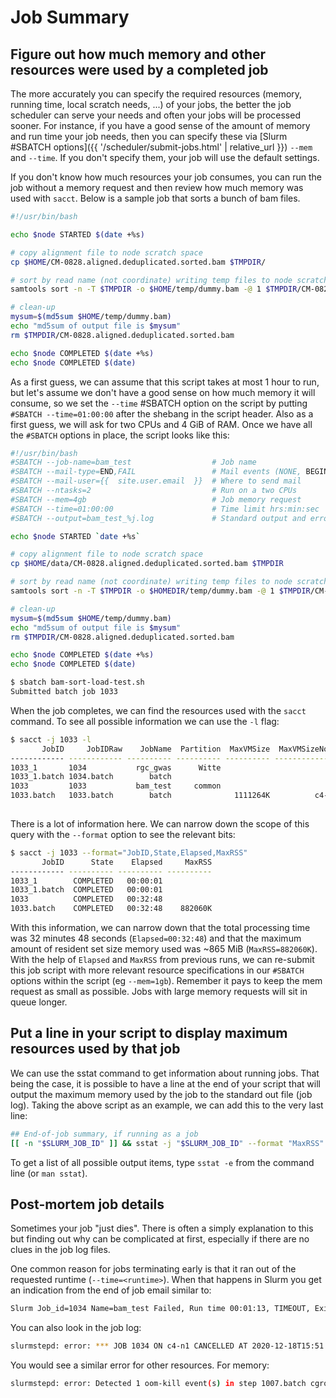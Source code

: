 # Job Summary

## Figure out how much memory and other resources were used by a completed job

The more accurately you can specify the required resources (memory, running time, local scratch needs, ...) of your jobs, the better the job scheduler can serve your needs and often your jobs will be processed sooner.  For instance, if you have a good sense of the amount of memory and run time your job needs, then you can specify these via [Slurm #SBATCH options]({{ '/scheduler/submit-jobs.html' | relative_url }}) `--mem` and `--time`.  If you don't specify them, your job will use the default settings.

If you don't know how much resources your job consumes, you can run the job without a memory request and then review how much memory was used with `sacct`. Below is a sample job that sorts a bunch of bam files.

```sh
#!/usr/bin/bash

echo $node STARTED $(date +%s)

# copy alignment file to node scratch space
cp $HOME/CM-0828.aligned.deduplicated.sorted.bam $TMPDIR/

# sort by read name (not coordinate) writing temp files to node scratch but final output to home directory
samtools sort -n -T $TMPDIR -o $HOME/temp/dummy.bam -@ 1 $TMPDIR/CM-0828.aligned.deduplicated.sorted.bam

# clean-up
mysum=$(md5sum $HOME/temp/dummy.bam)
echo "md5sum of output file is $mysum"
rm $TMPDIR/CM-0828.aligned.deduplicated.sorted.bam

echo $node COMPLETED $(date +%s)
echo $node COMPLETED $(date)

```

As a first guess, we can assume that this script takes at most 1 hour to run, but let's assume we don't have a good sense on how much memory it will consume, so we set the `--time` #SBATCH option on the script by putting `#SBATCH --time=01:00:00` after the shebang in the script header. Also as a first guess, we will ask for two CPUs and 4 GiB of RAM. Once we have all the `#SBATCH` options in place, the script looks like this:

```sh
#!/usr/bin/bash
#SBATCH --job-name=bam_test                  # Job name
#SBATCH --mail-type=END,FAIL                 # Mail events (NONE, BEGIN, END, FAIL, ALL)
#SBATCH --mail-user={{  site.user.email  }}  # Where to send mail 
#SBATCH --ntasks=2                           # Run on a two CPUs
#SBATCH --mem=4gb                            # Job memory request
#SBATCH --time=01:00:00                      # Time limit hrs:min:sec
#SBATCH --output=bam_test_%j.log             # Standard output and error log

echo $node STARTED `date +%s`

# copy alignment file to node scratch space
cp $HOME/data/CM-0828.aligned.deduplicated.sorted.bam $TMPDIR

# sort by read name (not coordinate) writing temp files to node scratch but final output to home directory
samtools sort -n -T $TMPDIR -o $HOMEDIR/temp/dummy.bam -@ 1 $TMPDIR/CM-0828.aligned.deduplicated.sorted.bam

# clean-up
mysum=$(md5sum $HOME/temp/dummy.bam)
echo "md5sum of output file is $mysum"
rm $TMPDIR/CM-0828.aligned.deduplicated.sorted.bam

echo $node COMPLETED $(date +%s)
echo $node COMPLETED $(date)
```

```sh
$ sbatch bam-sort-load-test.sh 
Submitted batch job 1033
```

When the job completes, we can find the resources used with the `sacct` command. To see all possible information we can use the `-l` flag:

```sh
$ sacct -j 1033 -l
       JobID     JobIDRaw    JobName  Partition  MaxVMSize  MaxVMSizeNode  MaxVMSizeTask  AveVMSize     MaxRSS MaxRSSNode MaxRSSTask     AveRSS MaxPages MaxPagesNode   MaxPagesTask   AvePages     MinCPU MinCPUNode MinCPUTask     AveCPU   NTasks  AllocCPUS    Elapsed      State ExitCode AveCPUFreq ReqCPUFreqMin ReqCPUFreqMax ReqCPUFreqGov     ReqMem ConsumedEnergy  MaxDiskRead MaxDiskReadNode MaxDiskReadTask    AveDiskRead MaxDiskWrite MaxDiskWriteNode MaxDiskWriteTask   AveDiskWrite    AllocGRES      ReqGRES    ReqTRES  AllocTRES TRESUsageInAve TRESUsageInMax TRESUsageInMaxNode TRESUsageInMaxTask TRESUsageInMin TRESUsageInMinNode TRESUsageInMinTask TRESUsageInTot TRESUsageOutMax TRESUsageOutMaxNode TRESUsageOutMaxTask TRESUsageOutAve TRESUsageOutTot 
------------ ------------ ---------- ---------- ---------- -------------- -------------- ---------- ---------- ---------- ---------- ---------- -------- ------------ -------------- ---------- ---------- ---------- ---------- ---------- -------- ---------- ---------- ---------- -------- ---------- ------------- ------------- ------------- ---------- -------------- ------------ --------------- --------------- -------------- ------------ ---------------- ---------------- -------------- ------------ ------------ ---------- ---------- -------------- -------------- ------------------ ------------------ -------------- ------------------ ------------------ -------------- --------------- ------------------- ------------------- --------------- --------------- 
1033_1       1034           rgc_gwas      Witte                                                                                                                                                                                                               2   00:00:01  COMPLETED      0:0                  Unknown       Unknown       Unknown       80Gn                                                                                                                                                                    billing=1+ billing=2+                                                                                                                                                                                                                                 
1033_1.batch 1034.batch        batch                                                                                                                                                                                                               1          2   00:00:01  COMPLETED      0:0          0             0             0             0       80Gn              0                                                                                                                                                                cpu=2,mem+                                                                                                                                                                                                                                 
1033         1033           bam_test     common                                                                                                                                                                                                               2   00:32:48  COMPLETED      0:0                  Unknown       Unknown       Unknown        4Gn                                                                                                                                                                    billing=2+ billing=2+                                                                                                                                                                                                                                 
1033.batch   1033.batch        batch              1111264K          c4-n1              0   1111264K    882060K      c4-n1          0    882060K        0        c4-n1              0          0   00:31:31      c4-n1          0   00:00:02        1          2   00:32:48  COMPLETED      0:0    426.88M             0             0             0        4Gn              0    14439.05M           c4-n1               0      14439.05M    15940.97M            c4-n1                0      15940.97M                                      cpu=2,mem+ cpu=00:00:02,+ cpu=00:31:31,+ cpu=c4-n1,energy=+ cpu=0,fs/disk=0,m+ cpu=00:31:31,+ cpu=c4-n1,energy=+ cpu=0,fs/disk=0,m+ cpu=00:00:02,+ energy=0,fs/di+ energy=c4-n1,fs/di+           fs/disk=0 energy=0,fs/di+ energy=0,fs/di+ 
 
```

There is a lot of information here. We can narrow down the scope of this query with the `--format` option to see the relevant bits:
```sh
$ sacct -j 1033 --format="JobID,State,Elapsed,MaxRSS"
       JobID      State    Elapsed     MaxRSS 
------------ ---------- ---------- ---------- 
1033_1        COMPLETED   00:00:01            
1033_1.batch  COMPLETED   00:00:01            
1033          COMPLETED   00:32:48            
1033.batch    COMPLETED   00:32:48    882060K 

```

With this information, we can narrow down that the total processing time was 32 minutes 48 seconds (`Elapsed=00:32:48`) and that the maximum amount of resident set size  memory used was ~865 MiB (`MaxRSS=882060K`).  With the help of `Elapsed` and `MaxRSS` from previous runs, we can re-submit this job script with more relevant resource specifications in our `#SBATCH` options within the script (eg `--mem=1gb`). Remember it pays to keep the mem request as small as possible. Jobs with large memory requests will sit in queue longer.


## Put a line in your script to display maximum resources used by that job

We can use the sstat command to get information about running jobs. That being the case, it is possible to have a line at the end of your script that will output the maximum memory used by the job to the standard out file (job log). Taking the above script as an example, we can add this to the very last line:
```sh
## End-of-job summary, if running as a job
[[ -n "$SLURM_JOB_ID" ]] && sstat -j "$SLURM_JOB_ID" --format "MaxRSS"
```

To get a list of all possible output items, type `sstat -e` from the command line (or `man sstat`).

## Post-mortem job details

Sometimes your job "just dies". There is often a simply explanation to this but finding out why can be complicated at first, especially if there are no clues in the job log files.

One common reason for jobs terminating early is that it ran out of the requested runtime (`--time=<runtime>`).  When that happens in Slurm you get an indication from the end of job email similar to:

```sh
Slurm Job_id=1034 Name=bam_test Failed, Run time 00:01:13, TIMEOUT, ExitCode 0
```

You can also look in the job log:
```sh
slurmstepd: error: *** JOB 1034 ON c4-n1 CANCELLED AT 2020-12-18T15:51:53 DUE TO TIME LIMIT 
```

You would see a similar error for other resources. For memory:

```sh 
slurmstepd: error: Detected 1 oom-kill event(s) in step 1007.batch cgroup. Some of your processes may have been killed by the cgroup out-of-memory handler.
```


